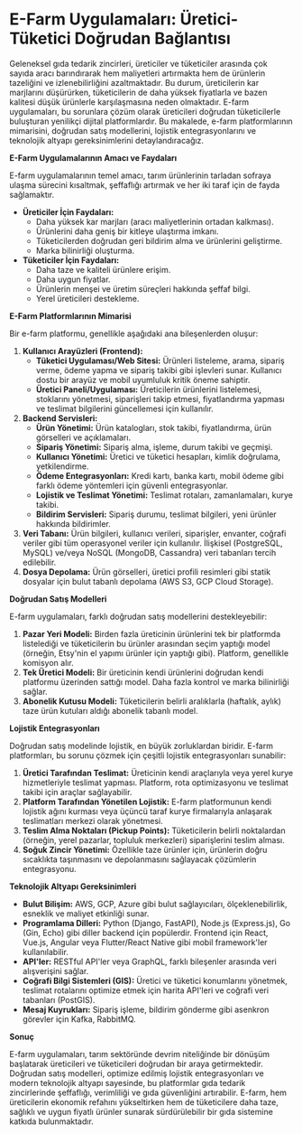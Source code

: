 # E-Farm Uygulamaları: Üretici-Tüketici Doğrudan Bağlantısı

Geleneksel gıda tedarik zincirleri, üreticiler ve tüketiciler arasında çok sayıda aracı barındırarak hem maliyetleri artırmakta hem de ürünlerin tazeliğini ve izlenebilirliğini azaltmaktadır. Bu durum, üreticilerin kar marjlarını düşürürken, tüketicilerin de daha yüksek fiyatlarla ve bazen kalitesi düşük ürünlerle karşılaşmasına neden olmaktadır. E-farm uygulamaları, bu sorunlara çözüm olarak üreticileri doğrudan tüketicilerle buluşturan yenilikçi dijital platformlardır. Bu makalede, e-farm platformlarının mimarisini, doğrudan satış modellerini, lojistik entegrasyonlarını ve teknolojik altyapı gereksinimlerini detaylandıracağız.

**E-Farm Uygulamalarının Amacı ve Faydaları**

E-farm uygulamalarının temel amacı, tarım ürünlerinin tarladan sofraya ulaşma sürecini kısaltmak, şeffaflığı artırmak ve her iki taraf için de fayda sağlamaktır.

*   **Üreticiler İçin Faydaları:**
    *   Daha yüksek kar marjları (aracı maliyetlerinin ortadan kalkması).
    *   Ürünlerini daha geniş bir kitleye ulaştırma imkanı.
    *   Tüketicilerden doğrudan geri bildirim alma ve ürünlerini geliştirme.
    *   Marka bilinirliği oluşturma.
*   **Tüketiciler İçin Faydaları:**
    *   Daha taze ve kaliteli ürünlere erişim.
    *   Daha uygun fiyatlar.
    *   Ürünlerin menşei ve üretim süreçleri hakkında şeffaf bilgi.
    *   Yerel üreticileri destekleme.

**E-Farm Platformlarının Mimarisi**

Bir e-farm platformu, genellikle aşağıdaki ana bileşenlerden oluşur:

1.  **Kullanıcı Arayüzleri (Frontend):**
    *   **Tüketici Uygulaması/Web Sitesi:** Ürünleri listeleme, arama, sipariş verme, ödeme yapma ve sipariş takibi gibi işlevleri sunar. Kullanıcı dostu bir arayüz ve mobil uyumluluk kritik öneme sahiptir.
    *   **Üretici Paneli/Uygulaması:** Üreticilerin ürünlerini listelemesi, stoklarını yönetmesi, siparişleri takip etmesi, fiyatlandırma yapması ve teslimat bilgilerini güncellemesi için kullanılır.
2.  **Backend Servisleri:**
    *   **Ürün Yönetimi:** Ürün katalogları, stok takibi, fiyatlandırma, ürün görselleri ve açıklamaları.
    *   **Sipariş Yönetimi:** Sipariş alma, işleme, durum takibi ve geçmişi.
    *   **Kullanıcı Yönetimi:** Üretici ve tüketici hesapları, kimlik doğrulama, yetkilendirme.
    *   **Ödeme Entegrasyonları:** Kredi kartı, banka kartı, mobil ödeme gibi farklı ödeme yöntemleri için güvenli entegrasyonlar.
    *   **Lojistik ve Teslimat Yönetimi:** Teslimat rotaları, zamanlamaları, kurye takibi.
    *   **Bildirim Servisleri:** Sipariş durumu, teslimat bilgileri, yeni ürünler hakkında bildirimler.
3.  **Veri Tabanı:** Ürün bilgileri, kullanıcı verileri, siparişler, envanter, coğrafi veriler gibi tüm operasyonel veriler için kullanılır. İlişkisel (PostgreSQL, MySQL) ve/veya NoSQL (MongoDB, Cassandra) veri tabanları tercih edilebilir.
4.  **Dosya Depolama:** Ürün görselleri, üretici profili resimleri gibi statik dosyalar için bulut tabanlı depolama (AWS S3, GCP Cloud Storage).

**Doğrudan Satış Modelleri**

E-farm uygulamaları, farklı doğrudan satış modellerini destekleyebilir:

1.  **Pazar Yeri Modeli:** Birden fazla üreticinin ürünlerini tek bir platformda listelediği ve tüketicilerin bu ürünler arasından seçim yaptığı model (örneğin, Etsy'nin el yapımı ürünler için yaptığı gibi). Platform, genellikle komisyon alır.
2.  **Tek Üretici Modeli:** Bir üreticinin kendi ürünlerini doğrudan kendi platformu üzerinden sattığı model. Daha fazla kontrol ve marka bilinirliği sağlar.
3.  **Abonelik Kutusu Modeli:** Tüketicilerin belirli aralıklarla (haftalık, aylık) taze ürün kutuları aldığı abonelik tabanlı model.

**Lojistik Entegrasyonları**

Doğrudan satış modelinde lojistik, en büyük zorluklardan biridir. E-farm platformları, bu sorunu çözmek için çeşitli lojistik entegrasyonları sunabilir:

1.  **Üretici Tarafından Teslimat:** Üreticinin kendi araçlarıyla veya yerel kurye hizmetleriyle teslimat yapması. Platform, rota optimizasyonu ve teslimat takibi için araçlar sağlayabilir.
2.  **Platform Tarafından Yönetilen Lojistik:** E-farm platformunun kendi lojistik ağını kurması veya üçüncü taraf kurye firmalarıyla anlaşarak teslimatları merkezi olarak yönetmesi.
3.  **Teslim Alma Noktaları (Pickup Points):** Tüketicilerin belirli noktalardan (örneğin, yerel pazarlar, topluluk merkezleri) siparişlerini teslim alması.
4.  **Soğuk Zincir Yönetimi:** Özellikle taze ürünler için, ürünlerin doğru sıcaklıkta taşınmasını ve depolanmasını sağlayacak çözümlerin entegrasyonu.

**Teknolojik Altyapı Gereksinimleri**

*   **Bulut Bilişim:** AWS, GCP, Azure gibi bulut sağlayıcıları, ölçeklenebilirlik, esneklik ve maliyet etkinliği sunar.
*   **Programlama Dilleri:** Python (Django, FastAPI), Node.js (Express.js), Go (Gin, Echo) gibi diller backend için popülerdir. Frontend için React, Vue.js, Angular veya Flutter/React Native gibi mobil framework'ler kullanılabilir.
*   **API'ler:** RESTful API'ler veya GraphQL, farklı bileşenler arasında veri alışverişini sağlar.
*   **Coğrafi Bilgi Sistemleri (GIS):** Üretici ve tüketici konumlarını yönetmek, teslimat rotalarını optimize etmek için harita API'leri ve coğrafi veri tabanları (PostGIS).
*   **Mesaj Kuyrukları:** Sipariş işleme, bildirim gönderme gibi asenkron görevler için Kafka, RabbitMQ.

**Sonuç**

E-farm uygulamaları, tarım sektöründe devrim niteliğinde bir dönüşüm başlatarak üreticileri ve tüketicileri doğrudan bir araya getirmektedir. Doğrudan satış modelleri, optimize edilmiş lojistik entegrasyonları ve modern teknolojik altyapı sayesinde, bu platformlar gıda tedarik zincirlerinde şeffaflığı, verimliliği ve gıda güvenliğini artırabilir. E-farm, hem üreticilerin ekonomik refahını yükseltirken hem de tüketicilere daha taze, sağlıklı ve uygun fiyatlı ürünler sunarak sürdürülebilir bir gıda sistemine katkıda bulunmaktadır.